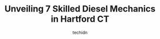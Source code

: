 ---
layout: ampstory
image: https://images.unsplash.com/photo-1633713368363-2b04dadce462?ixlib=rb-4.0.3&ixid=MnwxMjA3fDB8MHxwaG90by1wYWdlfHx8fGVufDB8fHx8&auto=format&fit=crop&w=640&h=853&q=80
author: techidn
featured: false
description: Searching for the finest Diesel Mechanic in Hartford CT, USA? Look no further than the 7 best Diesel Mechanic in the area, where youll find a team of highly qualified professionals ready to
title: Unveiling 7 Skilled Diesel Mechanics in Hartford CT
cover:
   title: Unveiling 7 Skilled Diesel Mechanics in Hartford CT
   subtitle: Rickpate
   background: https://images.unsplash.com/photo-1633713368363-2b04dadce462?ixlib=rb-4.0.3&ixid=MnwxMjA3fDB8MHxwaG90by1wYWdlfHx8fGVufDB8fHx8&auto=format&fit=crop&w=640&h=853&q=80

pages: 
 - layout: thirds
   top: <h1>#1 Capitol Transmission & Auto Care</h1>
   bottom: "<p>After discussing my transmission issues that didnt work. Brian & Paul put me at ease. The car is running great now.  Its been a wonderful experience very profession</p>"
   background: https://www.knot35.com/toplist/wp-content/uploads/2023/06/best-diesel-mechanic-1-in-hartford-ct-1685839996.jpeg
   backgroundblur: true
 - layout: thirds
   top: <h1>#2 Roggis Auto Service</h1>
   bottom: "<p>278 Hudson St, Hartford, CT 06106, United States</p>"
   background: https://www.knot35.com/toplist/wp-content/uploads/2023/06/best-diesel-mechanic-2-in-hartford-ct-1685839996.jpeg
   cta:
      link: https://www.knot35.com/toplist/unveiling-7-skilled-diesel-mechanics-in-hartford-ct/
      text: Unveiling 7 Skilled Diesel Mechanics in Hartford CT
 - layout: thirds
   top: <h1>#3 Hillside Automotive Center Inc</h1>
   bottom: "<p>54 Hillside Ave, Hartford, CT 06106, United States</p>"
   background: https://www.knot35.com/toplist/wp-content/uploads/2023/06/best-diesel-mechanic-3-in-hartford-ct-1685839997.jpeg
   cta:
      link: https://www.knot35.com/toplist/unveiling-7-skilled-diesel-mechanics-in-hartford-ct/
      text: Unveiling 7 Skilled Diesel Mechanics in Hartford CT
 - layout: thirds
   top: <h1>#4 Prospect Foreign Car Center, Inc.</h1>
   bottom: "<p>595 Prospect Ave, Hartford, CT 06105, United States</p>"
   background: https://images.unsplash.com/photo-1557672172-298e090bd0f1?ixlib=rb-4.0.3&ixid=MnwxMjA3fDB8MHxwaG90by1wYWdlfHx8fGVufDB8fHx8&auto=format&fit=crop&w=640&h=853&q=80
   cta:
      link: https://www.knot35.com/toplist/unveiling-7-skilled-diesel-mechanics-in-hartford-ct/
      text: Unveiling 7 Skilled Diesel Mechanics in Hartford CT
 - layout: thirds
   top: <h1>#5 B & S Automotive Inc.</h1>
   bottom: "<p>127 Meadow St, Hartford, CT 06114, United States</p>"
   background: https://images.unsplash.com/photo-1567095761054-7a02e69e5c43?ixlib=rb-4.0.3&ixid=MnwxMjA3fDB8MHxwaG90by1wYWdlfHx8fGVufDB8fHx8&auto=format&fit=crop&w=640&h=853&q=80
   cta:
      link: https://www.knot35.com/toplist/unveiling-7-skilled-diesel-mechanics-in-hartford-ct/
      text: Unveiling 7 Skilled Diesel Mechanics in Hartford CT
 - layout: thirds
   top: <h1>#6 Nutmeg Auto Service, Inc.</h1>
   bottom: "<p>3490 Main St #1138, Hartford, CT 06120, United States</p>"
   background: https://images.unsplash.com/photo-1599422314077-f4dfdaa4cd09?ixlib=rb-4.0.3&ixid=MnwxMjA3fDB8MHxwaG90by1wYWdlfHx8fGVufDB8fHx8&auto=format&fit=crop&w=640&h=853&q=80
   cta:
      link: https://www.knot35.com/toplist/unveiling-7-skilled-diesel-mechanics-in-hartford-ct/
      text: Unveiling 7 Skilled Diesel Mechanics in Hartford CT
 - layout: thirds
   top: <h1>#7 Paramount Garage Inc.</h1>
   bottom: "<p>50 Grassmere Ave, West Hartford, CT 06110, United States</p>"
   background: https://images.unsplash.com/photo-1608411404720-c8f0417bcdba?ixlib=rb-4.0.3&ixid=MnwxMjA3fDB8MHxwaG90by1wYWdlfHx8fGVufDB8fHx8&auto=format&fit=crop&w=640&h=853&q=80
   cta:
      link: https://www.knot35.com/toplist/unveiling-7-skilled-diesel-mechanics-in-hartford-ct/
      text: Unveiling 7 Skilled Diesel Mechanics in Hartford CT
 - layout: thirds
   middle: Continue reading...
   background: https://images.unsplash.com/photo-1462556791646-c201b8241a94?ixlib=rb-4.0.3&ixid=MnwxMjA3fDB8MHxwaG90by1wYWdlfHx8fGVufDB8fHx8&auto=format&fit=crop&w=640&h=853&q=80
   cta:
      link: https://www.knot35.com/toplist/unveiling-7-skilled-diesel-mechanics-in-hartford-ct/
      text: Unveiling 7 Skilled Diesel Mechanics in Hartford CT
      
---